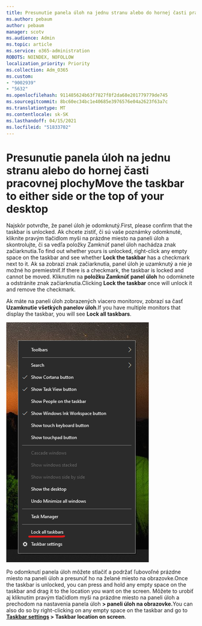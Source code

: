 ```yaml
---
title: Presunutie panela úloh na jednu stranu alebo do hornej časti pracovnej plochy
ms.author: pebaum
author: pebaum
manager: scotv
ms.audience: Admin
ms.topic: article
ms.service: o365-administration
ROBOTS: NOINDEX, NOFOLLOW
localization_priority: Priority
ms.collection: Adm_O365
ms.custom:
- "9002939"
- "5632"
ms.openlocfilehash: 911485624b63f7827f8f2da68e201779779de745
ms.sourcegitcommit: 8bc60ec34bc1e40685e3976576e04a2623f63a7c
ms.translationtype: MT
ms.contentlocale: sk-SK
ms.lasthandoff: 04/15/2021
ms.locfileid: "51833702"
---
```

# <a name="move-the-taskbar-to-either-side-or-the-top-of-your-desktop"></a><span data-ttu-id="cf5f2-102">Presunutie panela úloh na jednu stranu alebo do hornej časti pracovnej plochy</span><span class="sxs-lookup"><span data-stu-id="cf5f2-102">Move the taskbar to either side or the top of your desktop</span></span>

<span data-ttu-id="cf5f2-103">Najskôr potvrďte, že panel úloh je odomknutý.</span><span class="sxs-lookup"><span data-stu-id="cf5f2-103">First, please confirm that the taskbar is unlocked.</span></span> <span data-ttu-id="cf5f2-104">Ak chcete zistiť, či sú vaše poznámky odomknuté, kliknite  pravým tlačidlom myši na prázdne miesto na paneli úloh a skontrolujte, či sa vedľa položky Zamknúť panel úloh nachádza znak začiarknutia.</span><span class="sxs-lookup"><span data-stu-id="cf5f2-104">To find out whether yours is unlocked, right-click any empty space on the taskbar and see whether **Lock the taskbar** has a checkmark next to it.</span></span> <span data-ttu-id="cf5f2-105">Ak sa zobrazí znak začiarknutia, panel úloh je uzamknutý a nie je možné ho premiestniť.</span><span class="sxs-lookup"><span data-stu-id="cf5f2-105">If there is a checkmark, the taskbar is locked and cannot be moved.</span></span> <span data-ttu-id="cf5f2-106">Kliknutím na **položku Zamknúť panel úloh** ho odomknete a odstránite znak začiarknutia.</span><span class="sxs-lookup"><span data-stu-id="cf5f2-106">Clicking **Lock the taskbar** once will unlock it and remove the checkmark.</span></span>

<span data-ttu-id="cf5f2-107">Ak máte na paneli úloh zobrazených viacero monitorov, zobrazí sa časť **Uzamknutie všetkých panelov úloh**.</span><span class="sxs-lookup"><span data-stu-id="cf5f2-107">If you have multiple monitors that display the taskbar, you will see **Lock all taskbars**.</span></span>

![Uzamknutie všetkých panelov úloh](media/lock-all-taskbars.png)

<span data-ttu-id="cf5f2-109">Po odomknutí panela úloh môžete stlačiť a podržať ľubovoľné prázdne miesto na paneli úloh a presunúť ho na želané miesto na obrazovke.</span><span class="sxs-lookup"><span data-stu-id="cf5f2-109">Once the taskbar is unlocked, you can press and hold any empty space on the taskbar and drag it to the location you want on the screen.</span></span> <span data-ttu-id="cf5f2-110">Môžete to urobiť aj kliknutím pravým tlačidlom myši na prázdne miesto na paneli úloh a prechodom na nastavenia panela úloh **[](ms-settings:taskbar?activationSource=GetHelp) > paneli úloh na obrazovke.**</span><span class="sxs-lookup"><span data-stu-id="cf5f2-110">You can also do so by right-clicking on any empty space on the taskbar and go to **[Taskbar settings](ms-settings:taskbar?activationSource=GetHelp) > Taskbar location on screen**.</span></span>
